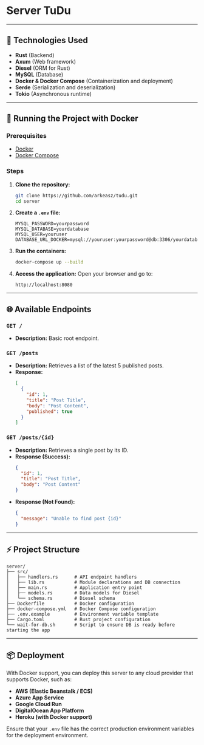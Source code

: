 # Server TuDu
---
## 🚀 Technologies Used

- **Rust** (Backend)
- **Axum** (Web framework)
- **Diesel** (ORM for Rust)
- **MySQL** (Database)
- **Docker & Docker Compose** (Containerization and deployment)
- **Serde** (Serialization and deserialization)
- **Tokio** (Asynchronous runtime)

---

## 🐳 Running the Project with Docker

### Prerequisites

- [Docker](https://www.docker.com/)
- [Docker Compose](https://docs.docker.com/compose/)

### Steps

1. **Clone the repository:**
   ```bash
   git clone https://github.com/arkeasz/tudu.git
   cd server
   ```

2. **Create a `.env` file:**
   ```env
   MYSQL_PASSWORD=yourpassword
   MYSQL_DATABASE=yourdatabase
   MYSQL_USER=youruser
   DATABASE_URL_DOCKER=mysql://youruser:yourpassword@db:3306/yourdatabase
   ```

3. **Run the containers:**
   ```bash
   docker-compose up --build
   ```

4. **Access the application:**
   Open your browser and go to:
   ```
   http://localhost:8080
   ```

---

## 🌐 Available Endpoints

### `GET /`
- **Description:** Basic root endpoint.

### `GET /posts`
- **Description:** Retrieves a list of the latest 5 published posts.
- **Response:**
  ```json
  [
    {
      "id": 1,
      "title": "Post Title",
      "body": "Post Content",
      "published": true
    }
  ]
  ```

### `GET /posts/{id}`
- **Description:** Retrieves a single post by its ID.
- **Response (Success):**
  ```json
  {
    "id": 1,
    "title": "Post Title",
    "body": "Post Content"
  }
  ```
- **Response (Not Found):**
  ```json
  {
    "message": "Unable to find post {id}"
  }
  ```

---

## ⚡ Project Structure

```
server/
├── src/
│   ├── handlers.rs      # API endpoint handlers
│   ├── lib.rs           # Module declarations and DB connection
│   ├── main.rs          # Application entry point
│   ├── models.rs        # Data models for Diesel
│   └── schema.rs        # Diesel schema
├── Dockerfile           # Docker configuration
├── docker-compose.yml   # Docker Compose configuration
├── .env.example         # Environment variable template
├── Cargo.toml           # Rust project configuration
└── wait-for-db.sh       # Script to ensure DB is ready before starting the app
```

---

## 📦 Deployment

With Docker support, you can deploy this server to any cloud provider that supports Docker, such as:

- **AWS (Elastic Beanstalk / ECS)**
- **Azure App Service**
- **Google Cloud Run**
- **DigitalOcean App Platform**
- **Heroku (with Docker support)**

Ensure that your `.env` file has the correct production environment variables for the deployment environment.
